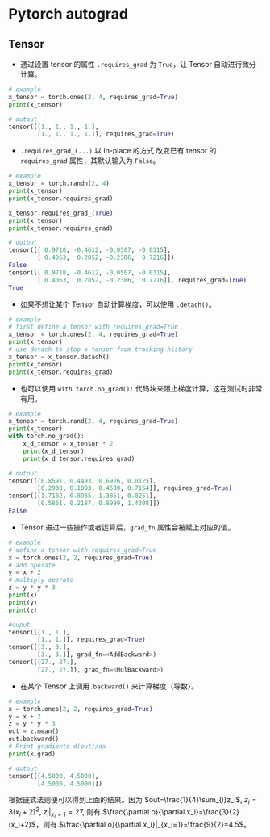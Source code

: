 # Pytorch autograd

## Tensor

* 通过设置 tensor 的属性 `.requires_grad` 为 `True`，让 Tensor 自动进行微分计算。

```python
# example
x_tensor = torch.ones(2, 4, requires_grad=True)
print(x_tensor)
```

```python
# output
tensor([[1., 1., 1., 1.],
        [1., 1., 1., 1.]], requires_grad=True)
```

* `.requires_grad_(...)` 以 in-place 的方式 改变已有 tensor 的 `requires_grad` 属性，其默认输入为 `False`。

```python
# example
x_tensor = torch.randn(2, 4)
print(x_tensor)
print(x_tensor.requires_grad)

x_tensor.requires_grad_(True)
print(x_tensor)
print(x_tensor.requires_grad)
```

```python
# output
tensor([[ 0.9718, -0.4612, -0.0507, -0.0315],
        [ 0.4063,  0.2852, -0.2386,  0.7216]])
False
tensor([[ 0.9718, -0.4612, -0.0507, -0.0315],
        [ 0.4063,  0.2852, -0.2386,  0.7216]], requires_grad=True)
True
```

* 如果不想让某个 Tensor 自动计算梯度，可以使用 `.detach()`。

```python
# example
# first define a tensor with requires_grad=True
x_tensor = torch.ones(2, 4, requires_grad=True)
print(x_tensor)
# use detach to stop a tensor from tracking history
x_tensor = x_tensor.detach()
print(x_tensor)
print(x_tensor.requires_grad)
```

* 也可以使用 `with torch.no_grad():` 代码块来阻止梯度计算，这在测试时非常有用。

```python
# example
x_tensor = torch.rand(2, 4, requires_grad=True)
print(x_tensor)
with torch.no_grad():
    x_d_tensor = x_tensor * 2
    print(x_d_tensor)
    print(x_d_tensor.requires_grad)
```

```python
# output
tensor([[0.8591, 0.4493, 0.6926, 0.0125],
        [0.2930, 0.1093, 0.4500, 0.7154]], requires_grad=True)
tensor([[1.7182, 0.8985, 1.3851, 0.0251],
        [0.5861, 0.2187, 0.8999, 1.4308]])
False
```

* Tensor 进过一些操作或者运算后，`grad_fn` 属性会被赋上对应的值。

```python
# example
# define a tensor with requires_grad=True
x = torch.ones(2, 2, requires_grad=True)
# add operate
y = x + 2
# multiply operate
z = y * y * 3
print(x)
print(y)
print(z)
```

```python
#ouput
tensor([[1., 1.],
        [1., 1.]], requires_grad=True)
tensor([[3., 3.],
        [3., 3.]], grad_fn=<AddBackward>)
tensor([[27., 27.],
        [27., 27.]], grad_fn=<MulBackward>)
```

* 在某个 Tensor 上调用`.backward()` 来计算梯度（导数）。

```python
# example
x = torch.ones(2, 2, requires_grad=True)
y = x + 2
z = y * y * 3
out = z.mean()
out.backward()
# Print gradients d(out)/dx
print(x.grad)
```

```python
# output
tensor([[4.5000, 4.5000],
        [4.5000, 4.5000]])
```

根据链式法则便可以得到上面的结果。因为 $out=\frac{1}{4}\sum_{i}z_i$, $z_i = 3(x_i+2)^2$, $z_i|_{x_i=1}=27$, 则有 $\frac{\partial o}{\partial x_i}=\frac{3}{2}(x_i+2)$，则有 $\frac{\partial o}{\partial x_i}|_{x_i=1}=\frac{9}{2}=4.5$。

